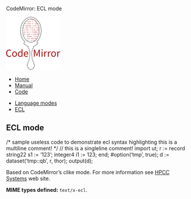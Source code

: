 CodeMirror: ECL mode

[<img src="../../doc/logo.png" id="logo" />](http://codemirror.net)

-   [Home](../../index.html)
-   [Manual](../../doc/manual.html)
-   [Code](https://github.com/marijnh/codemirror)

<!-- -->

-   [Language modes](../index.html)
-   <a href="#" class="active">ECL</a>

ECL mode
--------

/\* sample useless code to demonstrate ecl syntax highlighting this is a multiline comment! \*/ // this is a singleline comment! import ut; r := record string22 s1 := ‘123’; integer4 i1 := 123; end; \#option(‘tmp’, true); d := dataset(‘tmp::qb’, r, thor); output(d);

Based on CodeMirror’s clike mode. For more information see [HPCC Systems](http://hpccsystems.com) web site.

**MIME types defined:** `text/x-ecl`.
